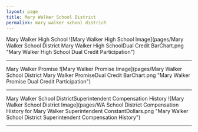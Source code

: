 ```yaml
---
layout: page
title: Mary Walker School District
permalink: mary walker school district
---
```



Mary Walker High School
![Mary Walker High School Image](pages/Mary Walker School District Mary Walker High SchoolDual Credit BarChart.png "Mary Walker High School Dual Credit Participation")

___

Mary Walker Promise
![Mary Walker Promise Image](pages/Mary Walker School District Mary Walker PromiseDual Credit BarChart.png "Mary Walker Promise Dual Credit Participation")

___

Mary Walker School DistrictSuperintendent Compensation History
![Mary Walker School District Image](pages/WA School District Compensation History for Mary Walker Superintendent ConstantDollars.png "Mary Walker School District Superintendent Compensation History")

___

